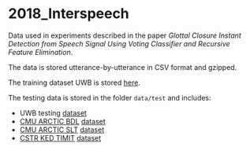 # 2018_Interspeech
Data used in experiments described in the paper *Glottal Closure Instant Detection from Speech Signal Using Voting Classifier and Recursive Feature Elimination*.

The data is stored utterance-by-utterance in CSV format and gzipped.

The training dataset UWB is stored [here](data/train/uwb_train.tar.gz).

The testing data is stored in the folder ``data/test`` and includes:
* UWB testing [dataset](data/test/uwb_test.tar.gz)
* [CMU ARCTIC BDL](http://festvox.org/cmu_arctic/dbs_bdl.html) [dataset](data/test/bdl.tar.gz)
* [CMU ARCTIC SLT](http://festvox.org/cmu_arctic/dbs_slt.html) [dataset](data/test/slt.tar.gz)
* [CSTR KED TIMIT](http://festvox.org/dbs/dbs_kdt.html) [dataset](data/test/ked.tar.gz)
